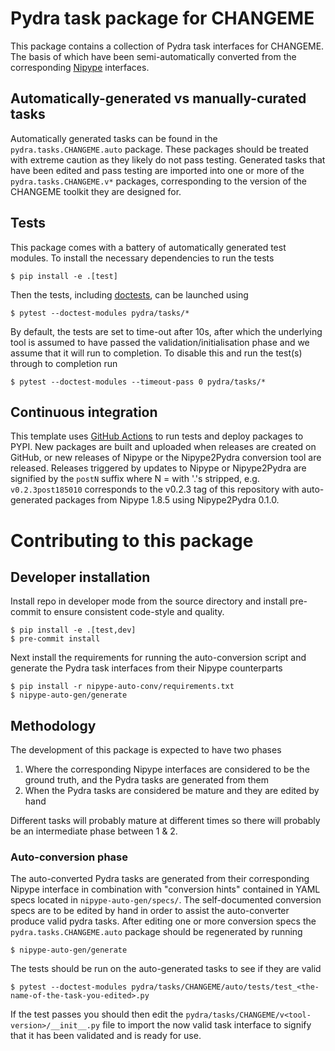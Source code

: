 # Pydra task package for CHANGEME

This package contains a collection of Pydra task interfaces for CHANGEME. The basis of
which have been semi-automatically converted from the corresponding [Nipype](https://github.com/nipy/nipype)
interfaces. 

## Automatically-generated vs manually-curated tasks

Automatically generated tasks can be found in the `pydra.tasks.CHANGEME.auto` package.
These packages should be treated with extreme caution as they likely do not pass testing.
Generated tasks that have been edited and pass testing are imported into one or more of the
`pydra.tasks.CHANGEME.v*` packages, corresponding to the version of the CHANGEME toolkit
they are designed for. 

## Tests

This package comes with a battery of automatically generated test modules. To install
the necessary dependencies to run the tests

```
$ pip install -e .[test]
```

Then the tests, including [doctests](https://docs.python.org/3/library/doctest.html), can be launched using

```
$ pytest --doctest-modules pydra/tasks/*
```

By default, the tests are set to time-out after 10s, after which the underlying tool is
assumed to have passed the validation/initialisation phase and we assume that it will
run to completion. To disable this and run the test(s) through to completion run

```
$ pytest --doctest-modules --timeout-pass 0 pydra/tasks/*
```

## Continuous integration

This template uses [GitHub Actions](https://docs.github.com/en/actions/) to run tests and
deploy packages to PYPI. New packages are built and uploaded when releases are created on
GitHub, or new releases of Nipype or the Nipype2Pydra conversion tool are released.
Releases triggered by updates to Nipype or Nipype2Pydra are signified by the `postN`
suffix where N = <nipype-version><nipype2pydra-version> with '.'s stripped, e.g.
`v0.2.3post185010` corresponds to the v0.2.3 tag of this repository with auto-generated
packages from Nipype 1.8.5 using Nipype2Pydra 0.1.0.

# Contributing to this package

## Developer installation


Install repo in developer mode from the source directory and install pre-commit to
ensure consistent code-style and quality.

```
$ pip install -e .[test,dev]
$ pre-commit install
```

Next install the requirements for running the auto-conversion script and generate the
Pydra task interfaces from their Nipype counterparts

```
$ pip install -r nipype-auto-conv/requirements.txt
$ nipype-auto-gen/generate
```

## Methodology

The development of this package is expected to have two phases

1. Where the corresponding Nipype interfaces are considered to be the ground truth, and
   the Pydra tasks are generated from them
2. When the Pydra tasks are considered be mature and they are edited by hand

Different tasks will probably mature at different times so there will probably be an
intermediate phase between 1 & 2.

### Auto-conversion phase

The auto-converted Pydra tasks are generated from their corresponding Nipype interface
in combination with "conversion hints" contained in YAML specs
located in `nipype-auto-gen/specs/`. The self-documented conversion specs are
to be edited by hand in order to assist the auto-converter produce valid pydra tasks.
After editing one or more conversion specs the `pydra.tasks.CHANGEME.auto` package should
be regenerated by running

```
$ nipype-auto-gen/generate
```

The tests should be run on the auto-generated tasks to see if they are valid

```
$ pytest --doctest-modules pydra/tasks/CHANGEME/auto/tests/test_<the-name-of-the-task-you-edited>.py
```

If the test passes you should then edit the `pydra/tasks/CHANGEME/v<tool-version>/__init__.py` file
to import the now valid task interface to signify that it has been validated and is ready
for use.